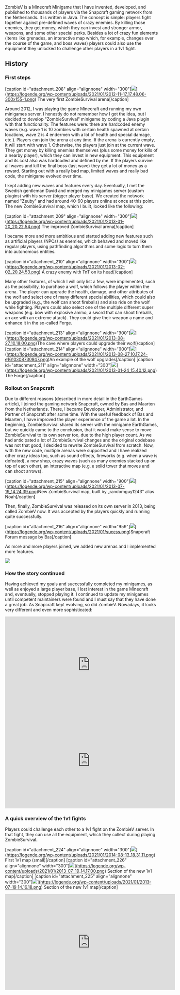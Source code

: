 ZombieV is a Minecraft Minigame that I have invented, developed, and published to thousands of players via the Snapcraft gaming network from the Netherlands.
It is written in Java. The concept is simple: players fight together against pre-defined waves of crazy enemies.
By killing those enemies, they get money, which they can invest and stronger armor, weapons, and some other special perks.
Besides a lot of crazy fun elements (items like grenades, an interactive map which, for example, changes over the course of the game, and boss waves) players could also use the equipment they unlocked to challenge other players in a 1v1 fight.

## History

### First steps

[caption id="attachment_208" align="alignnone" width="300"]![](/src/assets/articles/zombiev/zombiev_old_arena.png)](https://logende.org/wp-content/uploads/2021/01/2012-11-17_17.48.06-300x155-1.png) The very first ZombieSurvival arena[/caption]

Around 2012, I was playing the game Minecraft and running my own minigames server.
I honestly do not remember how I got the idea, but I decided to develop "ZombieSurvival" minigame by coding a Java plugin with that functionality.
The features were: there are hardcoded enemy waves (e.g. wave 1 is 10 zombies with certain health spawned at certain locations, wave 2 is 4 endermen with a lot of health and special damage, etc.).
Players can join the arena at any time.
If the arena is currently empty, it will start with wave 1.
Otherwise, the players just join at the current wave.
They get money by killing enemies themselves (plus some money for kills of a nearby player), which they can invest in new equipment.
This equipment and its cost also was hardcoded and defined by me.
If the players survive all waves and kill the final boss (last wave) they get a lot of money as a reward.
Starting out with a really bad map, limited waves and really bad code, the minigame evolved over time.

I kept adding new waves and features every day.
Eventually, I met the Swedish gentleman David and merged my minigames server (custom plugins) with his server (bigger player base).
We created the network named "Zeuby" and had around 40-90 players online at once at this point.
The new ZombieSurvival map, which I built, looked like the following:

[caption id="attachment_209" align="alignnone" width="300"]![](/src/assets/articles/zombiev/zombiev_second_arena.png)](https://logende.org/wp-content/uploads/2021/01/2013-01-20_20.22.54.png) The improved ZombieSurvival arena[/caption]

I became more and more ambitious and started adding new features such as artificial players (NPCs) as enemies, which behaved and moved like regular players, using pathfinding algorithms and some logic to turn them into autonomous entities.

[caption id="attachment_210" align="alignnone" width="300"]![](/src/assets/articles/zombiev/zombiev_craz_enemy.png)](https://logende.org/wp-content/uploads/2021/01/2013-02-02_20.24.53.png) A crazy enemy with TnT on its head[/caption]

Many other features, of which I will only list a few, were implemented, such as the possibility, to purchase a wolf, which follows the player within the arena.
The player can upgrade the health, damage, and other attributes of the wolf and select one of many different special abilities, which could also be upgraded (e.g., the wolf can shoot fireballs) and also ride on the wolf while fighting.
Players could also select one of the multiple different super weapons (e.g. bow with explosive ammo, a sword that can shoot fireballs, an axe with an extreme attack).
They could give their weapon a name and enhance it in the so-called Forge.

[caption id="attachment_213" align="alignnone" width="900"]![](/src/assets/articles/zombiev/zombiev_wolf_upgrade_cave.png)](https://logende.org/wp-content/uploads/2021/01/2013-08-27_10.18.00.png)The cave where players could upgrade their wolf[/caption]
[caption id="attachment_214" align="alignnone" width="900"]![](/src/assets/articles/zombiev/zombiev_wolf_upgrade_cave_2.png)](https://logende.org/wp-content/uploads/2021/01/2013-08-27_10.17.24-e1610308730947.png)An example of the wolf upgrades[/caption]
[caption id="attachment_211" align="alignnone" width="300"]![](/src/assets/articles/zombiev/zombiev_weapon_forge.png)](https://logende.org/wp-content/uploads/2021/01/2013-01-24_15.40.12.png) The Forge[/caption]

### Rollout on Snapcraft

Due to different reasons (described in more detail in the EarthGames article), I joined the gaming network Snapcraft, owned by Bas and Maarten from the Netherlands.
There, I became Developer, Administrator, and Partner of Snapcraft after some time.
With the useful feedback of Bas and Maarten, I have improved the player experience of the game a lot.
In the beginning, ZombieSurvival shared its server with the minigame EarthGames, but we quickly came to the conclusion, that it would make sense to move ZombieSurvival to its own server too, due to the high player count.
As we had anticipated a lot of ZombieSurvival changes and the original codebase was not that good, I decided to rewrite ZombieSurvival from scratch.
Now, with the new code, multiple arenas were supported and I have realized other crazy ideas too, such as sound effects, fireworks (e.g. when a wave is defeated), a new shop, crazy waves (such as many enemies stacked up on top of each other), an interactive map (e.g. a solid tower that moves and can shoot arrows).

[caption id="attachment_215" align="alignnone" width="900"]![](/src/assets/articles/zombiev/zombiev_map_3.png)](https://logende.org/wp-content/uploads/2021/01/2013-07-19_14.24.39.png)New ZombieSurvival map, built by „randomguy1243" alias Noah[/caption]

Then, finally, ZombieSurvival was released on its own server in 2013, being called ZombieV now.
It was accepted by the players quickly and running quite successfully.

[caption id="attachment_216" align="alignnone" width="959"]![](/src/assets/articles/zombiev/zombiev_player_count.png)](https://logende.org/wp-content/uploads/2021/01/sucess.png)Snapcraft Forum message by Bas[/caption]

As more and more players joined, we added new arenas and I implemented more features.

[![](/src/assets/articles/zombiev/zombiev_player_count_2.png)](https://logende.org/wp-content/uploads/2021/01/2013-09-02_17.04.55.png)

### How the story continued

Having achieved my goals and successfully completed my minigames, as well as enjoyed a large player base, I lost interest in the game Minecraft and, eventually, stopped playing it.
I continued to update my minigames until competent maintainers were found and I must say that they have done a great job.
As Snapcraft kept evolving, so did ZombieV.
Nowadays, it looks very different and even more sophisticated:

<iframe width="560" height="315" src="https://www.youtube.com/embed/eoSg1iHQnq4" frameborder="0" allow="accelerometer; autoplay; clipboard-write; encrypted-media; gyroscope; picture-in-picture" allowfullscreen></iframe>

<iframe width="560" height="315" src="https://www.youtube.com/embed/qCp2JzMIMK4" frameborder="0" allow="accelerometer; autoplay; clipboard-write; encrypted-media; gyroscope; picture-in-picture" allowfullscreen></iframe>

### A quick overview of the 1v1 fights

Players could challenge each other to a 1v1 fight on the ZombieV server.
In that fight, they can use all the equipment, which they collect during playing ZombieSurvival.

[caption id="attachment_224" align="alignnone" width="300"]![](/src/assets/articles/zombiev/pvp_1.png)](https://logende.org/wp-content/uploads/2021/01/2014-08-13_18.31.11.png) First 1v1 map (small)[/caption]
[caption id="attachment_226" align="alignnone" width="300"]![](/src/assets/articles/zombiev/pvp_2.png)](https://logende.org/wp-content/uploads/2021/01/2013-07-19_14.17.00.png) Section of the new 1v1 map[/caption]
[caption id="attachment_225" align="alignnone" width="300"]![](/src/assets/articles/zombiev/pvp_3.png)](https://logende.org/wp-content/uploads/2021/01/2013-07-19_14.16.18.png) Section of the new 1v1 map[/caption]

<iframe width="560" height="315" src="https://www.youtube.com/embed/ky0OyJrV0OA" frameborder="0" allow="accelerometer; autoplay; clipboard-write; encrypted-media; gyroscope; picture-in-picture" allowfullscreen></iframe>
